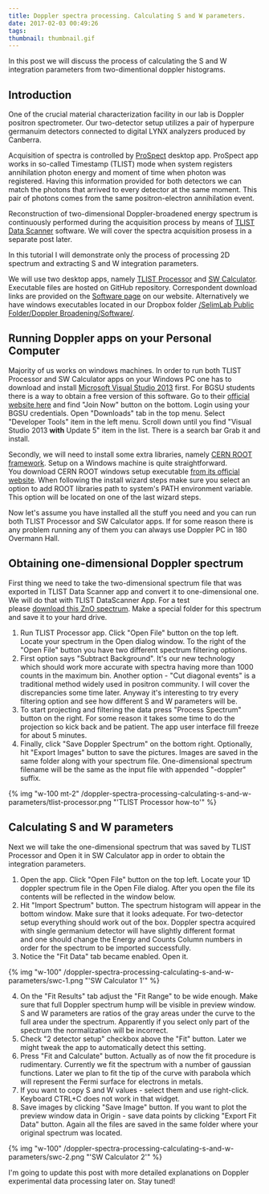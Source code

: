 ```yaml
---
title: Doppler spectra processing. Calculating S and W parameters.
date: 2017-02-03 00:49:26
tags:
thumbnail: thumbnail.gif
---
```


In this post we will discuss the process of calculating the S and W integration parameters from two-dimentional doppler histograms.<!--more-->
<h2>Introduction</h2>
One of the crucial material characterization facility in our lab is Doppler positron spectrometer. Our two-detector setup utilizes a pair of hyperpure germanuim detectors connected to digital LYNX analyzers produced by Canberra.

Acquisition of spectra is controlled by <a href="http://www.canberra.com/products/radiochemistry_lab/prospect-software.asp">ProSpect</a> desktop app. ProSpect app works in so-called Timestamp (TLIST) mode when system registers annihilation photon energy and moment of time when photon was registered. Having this information provided for both detectors we can match the photons that arrived to every detector at the same moment. This pair of photons comes from the same positron-electron annihilation event.

Reconstruction of two-dimensional Doppler-broadened energy spectrum is continuously performed during the acquisition process by means of <a href="http://www.canberra.com/products/research/education-lab-kits_tlist.asp">TLIST Data Scanner</a> software. We will cover the spectra acquisition prosess in a separate post later.

In this tutorial I will demonstrate only the process of processing 2D spectrum and extracting S and W integration parameters.

We will use two desktop apps, namely <a href="http://physics.bgsu.edu/selimlab/selimlab/doppler-annihilation-radiation-software">TLIST Processor</a> and <a href="http://physics.bgsu.edu/selimlab/selimlab/s-w-doppler-parameters-software">SW Calculator</a>. Executable files are hosted on GitHub repository. Correspondent download links are provided on the <a href="http://physics.bgsu.edu/selimlab/selimlab/software">Software page</a> on our website. Alternatively we have windows executables located in our Dropbox folder <a href="https://www.dropbox.com/sh/buqs5iarnvm8wn0/AABHqBWhy3CZZlbHGG-9Vi8Ea?dl=0">/SelimLab Public Folder/Doppler Broadening/Software/</a>.
<h2>Running Doppler apps on your Personal Computer</h2>
Majority of us works on windows machines. In order to run both TLIST Processor and SW Calculator apps on your Windows PC one has to download and install <a href="https://www.microsoft.com/en-us/download/details.aspx?id=48138">Microsoft Visual Studio 2013</a> first. For BGSU students there is a way to obtain a free version of this software. Go to their <a href="https://www.visualstudio.com/free-developer-offers/">official website here</a> and find "Join Now" button on the bottom. Login using your BGSU credentials. Open "Downloads" tab in the top menu. Select "Developer Tools" item in the left menu. Scroll down until you find "Visual Studio 2013 <strong>with</strong> Update 5" item in the list. There is a search bar Grab it and install.

Secondly, we will need to install some extra libraries, namely <a href="https://root.cern.ch/">CERN ROOT framework</a>. Setup on a Windows machine is quite straightforward. You download CERN ROOT windows setup executable <a href="https://root.cern.ch/download/root_v5.34.36.win32.vc12.exe">from its official website</a>. When following the install wizard steps make sure you select an option to add ROOT libraries path to system's PATH environment variable. This option will be located on one of the last wizard steps.

Now let's assume you have installed all the stuff you need and you can run both TLIST Processor and SW Calculator apps. If for some reason there is any problem running any of them you can always use Doppler PC in 180 Overmann Hall.

<h2>Obtaining one-dimensional Doppler spectrum</h2>
First thing we need to take the two-dimensional spectrum file that was exported in TLIST Data Scanner app and convert it to one-dimensional one. We will do that with TLIST DataScanner App. For a test please <a href="https://www.dropbox.com/s/rygx56z0b6bkwha/test-spectrum.txt?dl=0">download this ZnO spectrum</a>. Make a special folder for this spectrum and save it to your hard drive.
<ol>
 	<li>Run TLIST Processor app. Click "Open File" button on the top left. Locate your spectrum in the Open dialog window. To the right of the "Open File" button you have two different spectrum filtering options.</li>
 	<li>First option says "Subtract Background". It's our new technology which should work more accurate with spectra having more than 1000 counts in the maximum bin. Another option - "Cut diagonal events" is a traditional method widely used in positron community. I will cover the discrepancies some time later. Anyway it's interesting to try every filtering option and see how different S and W parameters will be.</li>
 	<li>To start projecting and filtering the data press "Process Spectrum" button on the right. For some reason it takes some time to do the projection so kick back and be patient. The app user interface fill freeze for about 5 minutes.</li>
 	<li>Finally, click "Save Doppler Spectrum" on the bottom right. Optionally, hit "Export Images" button to save the pictures. Images are saved in the same folder along with your spectrum file. One-dimensional spectrum filename will be the same as the input file with appended "-doppler" suffix.</li>
</ol>

{% img "w-100 mt-2" /doppler-spectra-processing-calculating-s-and-w-parameters/tlist-processor.png "'TLIST Processor how-to'" %}

<h2>Calculating S and W parameters</h2>
Next we will take the one-dimensional spectrum that was saved by TLIST Processor and Open it in SW Calculator app in order to obtain the integration parameters.
<ol>
 	<li>Open the app. Click "Open File" button on the top left. Locate your 1D doppler spectrum file in the Open File dialog. After you open the file its contents will be reflected in the window below.</li>
 	<li>Hit "Import Spectrum" button. The spectrum histogram will appear in the bottom window. Make sure that it looks adequate. For two-detector setup everything should work out of the box. Doppler spectra acquired with single germanium detector will have slightly different format and one should change the Energy and Counts Column numbers in order for the spectrum to be imported successfully.</li>
 	<li>Notice the "Fit Data" tab became enabled. Open it.</li>
</ol>
{% img "w-100" /doppler-spectra-processing-calculating-s-and-w-parameters/swc-1.png "'SW Calculator 1'" %}

<ol start="4">
 	<li>On the "Fit Results" tab adjust the "Fit Range" to be wide enough. Make sure that full Doppler spectrum hump will be visible in preview window. S and W parameters are ratios of the gray areas under the curve to the full area under the spectrum. Apparently if you select only part of the spectrum the normalization will be incorrect.</li>
 	<li>Check "2 detector setup" checkbox above the "Fit" button. Later we might tweak the app to automatically detect this setting.</li>
 	<li>Press "Fit and Calculate" button. Actually as of now the fit procedure is rudimentary. Currently we fit the spectrum with a number of gaussian functions. Later we plan to fit the tip of the curve with parabola which will represent the Fermi surface for electrons in metals.</li>
 	<li>If you want to copy S and W values - select them and use right-click. Keyboard CTRL+C does not work in that widget.</li>
 	<li>Save images by clicking "Save Image" button. If you want to plot the preview window data in Origin - save data points by clicking "Export Fit Data" button. Again all the files are saved in the same folder where your original spectrum was located.</li>
</ol>

{% img "w-100" /doppler-spectra-processing-calculating-s-and-w-parameters/swc-2.png "'SW Calculator 2'" %}

I'm going to update this post with more detailed explanations on Doppler experimental data processing later on. Stay tuned!